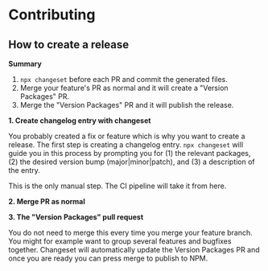 # Contributing

## How to create a release

**Summary**

1. `npx changeset` before each PR and commit the generated files.
2. Merge your feature's PR as normal and it will create a "Version Packages" PR.
3. Merge the "Version Packages" PR and it will publish the release.

**1. Create changelog entry with changeset**

You probably created a fix or feature which is why you want to create a release. The first step is creating a changelog entry. `npx changeset` will guide you in this process by prompting you for (1) the relevant packages, (2) the desired version bump (major|minor|patch), and (3) a description of the entry.

This is the only manual step. The CI pipeline will take it from here.

**2. Merge PR as normal**

**3. The "Version Packages" pull request**

You do not need to merge this every time you merge your feature branch. You might for example want to group several features and bugfixes together. Changeset will automatically update the Version Packages PR and once you are ready you can press merge to publish to NPM.
